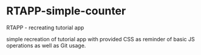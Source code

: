 # RTAPP-simple-counter
RTAPP - recreating tutorial app

simple recreation of tutorial app with provided CSS as reminder of basic JS operations as well as Git usage.

